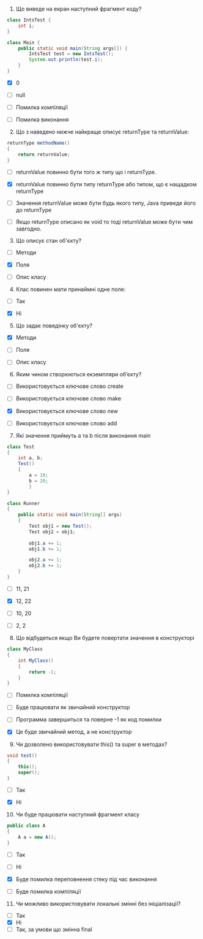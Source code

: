 1. Що виведе на екран наступний фрагмент коду?
```java
class IntsTest {
    int i;
} 

class Main {
    public static void main(String args[]) { 
        IntsTest test = new IntsTest(); 
        System.out.println(test.i);
    } 
}
```
- [X] 0
- [ ] null
- [ ] Помилка компіляції
- [ ] Помилка виконання


2. Що з наведено нижче найкраще описує returnType та returnValue:
```java
returnType methodName()
{
    return returnValue;
}
```
- [ ] returnValue повинно бути того ж типу що і returnType.
- [X] returnValue повинно бути типу returnType або типом, що є нащадком returnType
- [ ] Значення returnValue може бути будь якого типу, Java приведе його до returnType
- [ ] Якщо returnType описано як void то тоді returnValue може бути чим завгодно.


3. Що описує стан об'єкту?
- [ ] Методи
- [X] Поля
- [ ] Опис класу


4. Клас повинен мати принаймні одне поле:
- [ ] Так
- [X] Ні


5. Що задає поведінку об'єкту?
- [X] Методи
- [ ] Поля
- [ ] Опис класу


6. Яким чином створюються екземпляри об’єкту?
- [ ] Використовується ключове слово create
- [ ] Використовується ключове слово make
- [X] Використовується ключове слово new
- [ ] Використовується ключове слово add


7. Які значення приймуть a та b після виконання main
```java
class Test
{
    int a, b;
    Test()
    {
        a = 10;
        b = 20;
        }
}

class Runner
{
    public static void main(String[] args)
    {
        Test obj1 = new Test();
        Test obj2 = obj1;
        
        obj1.a += 1;
        obj1.b += 1;

        obj2.a += 1;
        obj2.b += 1;
    }
}
```
- [ ] 11, 21
- [X] 12, 22
- [ ] 10, 20
- [ ] 2, 2


8. Що відбудеться якщо Ви будете повертати значення в конструкторі
```java
class MyClass
{
    int MyClass()
    {
        return -1;
    }
}
``` 
- [ ] Помилка компіляції
- [ ] Буде працювати як звичайний конструктор
- [ ] Программа завершиться та поверне -1 як код помилки
- [X] Це буде звичайний метод, а не конструктор


9. Чи дозволено використовувати this() та super в методах?
```java
void test()
{
    this();
    super();
}
``` 
- [ ] Так
- [X] Ні


10. Чи буде працювати наступний фрагмент класу
```java
public class A
{
    A a = new A();
}
```
- [ ] Так
- [ ] Ні
- [X] Буде помилка переповнення стеку під час виконання
- [ ] Буде помилка компіляції


11. Чи можливо використовувати локальні змінні без ініціалізації?
- [ ] Так
- [X] Ні
- [ ] Так, за умови що змінна final
